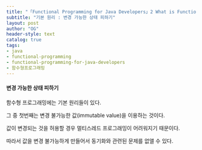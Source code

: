 ```yaml
---
title: "「Functional Programming for Java Developers」2 What is Functional Programming?"
subtitle: "기본 원리 : 변경 가능한 상태 피하기"
layout: post
author: "OG"
header-style: text
catalog: true
tags:
- java
- functional-programming
- functional-programming-for-java-developers
- 함수형프로그래밍
---
```


#### 변경 가능한 상태 피하기

함수형 프로그래밍에는 기본 원리들이 있다.

그 중 첫번째는 변경 불가능한 값(immutable value)을 이용하는 것이다.

값이 변경되는 것을 허용할 경우 멀티스레드 프로그래밍이 어려워지기 때문이다.

따라서 값을 변경 불가능하게 만들어서 동기화와 관련된 문제를 없앨 수 있다.
